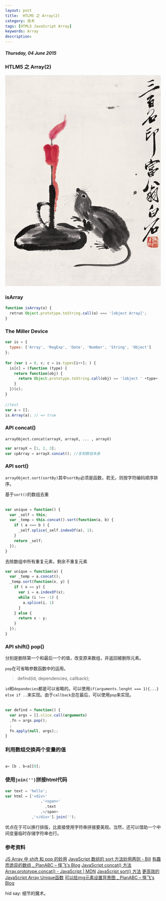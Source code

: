 ```yaml
---
layout: post
title:  HTLM5 之 Array(2)
category: 技术
tags: [HTML5 JavaScript Array]
keywords: Array
description: 
---
```


##### Thursday, 04 June 2015

### HTLM5 之 Array(2)

![齐白石](/../../assets/img/tech/2015/qibaishi_11.jpg)

### isArray

````javascript
function isArray(o) {
  retrun Object.prototype.toString.call(o) === '[object Array]';
}

````

### The Miller Device

````javascript
var is = {
  types: ['Array', 'RegExp', 'Date', 'Number', 'String', 'Object']
};

for (var i = 0, c; c = is.types[i++]; ) {
  is[c] = (function (type) {
    return function(obj) {
      return Object.prototype.toString.call(obj) == '[object ' +type+ ']';
    }
  })(c);
}

//test
var a = [];
is.Array(a); // => true
````

### API concat()

`arrayObject.concat(arrayX, arrayX, ... , arrayX)`

````javascript
var arrayX = [1, 2, 3];
var cpArray = arrayX.concat(); //复制数组本身

````

### API sort()

`arrayObject.sort(sortBy)`其中`sortBy`必须是函数，若无，则按字符编码顺序排序。

基于`sort()`的数组去重

````javascript

var unique = function() {
  var _self = this;
  var _temp = this.concat().sort(function(a, b) {
    if ( a === b ) {
      _self.splice(_self.indexOf(a), 1);
    }
    return _self;
  }); 
}

````

去除数组中所有重复元素，剩余不重复元素

````javascript
var unique = function(a) {
  var _temp = a.concat();
  _temp.sort(function(x, y) {
    if ( x == y) {
      var i = a.indexOf(x);
      while (i !== -1) {
        a.splice(i, 1)
      }
    } else {
      return x - y;
    }
  });
}

````

### API shift() pop()

分别是删除第一个和最后一个的值，改变原来数组，并返回被删除元素。

`pop`在可省略参数函数中的运用。

> defind(id, dependencies, callback);

`id`和`depandecies`都是可以省略的。可以使用`if(arguments.lenght === 1){...} else if ..`来实现。由于`callback`总在最后，可以使用`pop`来实现。

````javascript

var defind = function() {
  var args = [].slice.call(arguments)
  ,fn = args.pop();
  ;
  fn.apply(null, args);;
}

````

### 利用数组交换两个变量的值

````javascript

a= [b , b=a][0];

````

### 使用`join('')`拼接html代码

````javascript
var text = 'hello';
var html = ['<div>' 
                ,'<span>'
                  ,text
                ,</span>
            ,'</div>'].join('');

````
优点在于可以换行排版，比直接使用字符串拼接要美观。当然，还可以借助一个中间变量临时存储字符串也行。

### 参考资料
[JS Array 中 shift 和 pop 的妙用](http://www.oschina.net/question/28_61478)
[JavaScript 数组的 sort 方法妙用两则 - Bill](http://blog.billworks.cc/post/magic-sort-method.html)
[有趣而诡异的数组 _ PlanABC – 怿飞’s Blog](http://www.planabc.net/2009/02/02/javascript_array_fun/)
[JavaScript concat() 方法](http://www.w3school.com.cn/jsref/jsref_concat_array.asp)
[Array.prototype.concat() - JavaScript | MDN](https://developer.mozilla.org/zh-CN/docs/Web/JavaScript/Reference/Global_Objects/Array/concat)
[JavaScript sort() 方法](http://www.w3school.com.cn/jsref/jsref_sort.asp)
[更高效的JavaScript Array Unique函数](https://jex.im/programming/fast-javascript-array-unique.html)
[可以给img元素设置背景图 _ PlanABC – 怿飞’s Blog](http://www.planabc.net/2008/09/27/using_a_background_image_on_an_image/)

hid say: 细节的魔术。



